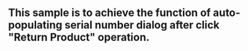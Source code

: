 
## This sample is to achieve the function of auto-populating serial number dialog after click "Return Product" operation.
